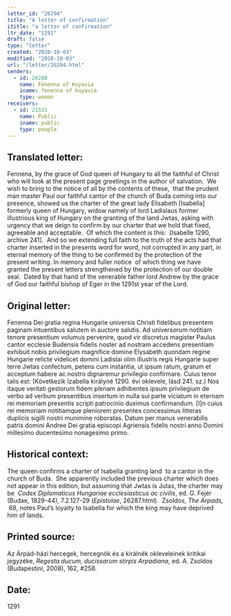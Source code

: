 ```yaml
---
letter_id: "26294"
title: "A letter of confirmation"
ititle: "a letter of confirmation"
ltr_date: "1291"
draft: false
type: "letter"
created: "2020-10-03"
modified: "2020-10-03"
url: "/letter/26294.html"
senders:
  - id: 26288
    name: Fenenna of Kuyavia
    iname: fenenna of kuyavia
    type: woman
receivers:
  - id: 21531
    name: Public
    iname: public
    type: people
---
```

<h2> Translated letter:</h2><p>Fennena, by the grace of God queen of Hungary to all the faithful of Christ who will look at the present page greetings in the author of salvation.&nbsp; We wish to bring to the notice of all by the contents of these,&nbsp; that the prudent man master Paul our faithful cantor of the church of Buda coming into our presence, showed us the charter of the great lady Elisabeth [Isabella] formerly queen of Hungary, widow namely of lord Ladislaus former illustrious king of Hungary on the granting of the land Jwtas, asking with urgency that we deign to confirm by our charter that we hold that fixed, agreeable and acceptable.&nbsp; Of which the content is this:&nbsp; [Isabelle 1290, archive 241].&nbsp; And so we extending full faith to the truth of the acts had that charter inserted in the presents word for word, not corrupted in any part, in eternal memory of the thing to be confirmed by the protection of the present writing. In memory and fuller notice&nbsp; of which thing we have granted the present letters strengthened by the protection of our double seal.&nbsp; Dated by that hand of the venerable father lord Andrew by the grace of God our faithful bishop of Eger in the 1291st year of the Lord.</p><h2 class="mt-4"> Original letter:</h2><p>Fenenna Dei gratia regina Hungarie universis Christi fidelibus presentem paginam intuentibus salutem in auctore salutis. Ad universorum notitiam tenore presentium volumus pervenire, quod vir discretus magister Paulus cantor ecclesie Budensis fidelis noster ad nostram accedens presentiam exhibuit nobis privilegium magnifice domine Elysabeth quondam regine Hungarie relicte videlicet domini Ladislai olim illustris regis Hungarie super terre Jwtas confectum, petens cum instantia, ut ipsum ratum, gratum et acceptum habere ac nostro dignaremur privilegio confirmare. Cuius tenor talis est: (Következik Izabella királyné 1290. évi oklevele, lásd 241. sz.) Nos itaque veritati gestorum fidem plenam adhibentes ipsum privilegium de verbo ad verbum presentibus insertum in nulla sui parte viciatum in eternam rei memoriam presentis scripti patrocinio duximus confirmandum. [I]n cuius rei memoriam notitiamque pleniorem presentes concessimus litteras duplicis sigilli nostri munimine roboratas. Datum per manus venerabilis patris domini Andree Dei gratia episcopi Agriensis fidelis nostri anno Domini millesimo ducentesimo nonagesimo primo.</p><h2 class="mt-4"> Historical context:</h2><p>The queen confirms a charter of Isabella granting land&nbsp; to a cantor in the church of Buda.&nbsp; She apparently included the previous charter which does not appear in this edition, but assuming that Jwtas is Jutas, the charter may be &nbsp;<i>Codex Diplomaticus Hungariae ecclesiasticus ac civilis</i>, ed. G. Fejér (Budae, 1829-44), 7.2.127-29 (<i>Epistolae</i>, 26287.html). &nbsp;Zsoldos, <i>The Arpads,</i> &nbsp;68, notes Paul’s loyalty to Isabella for which the king may have deprived him of lands.</p><h2 class="mt-4"> Printed source:</h2><p>Az Árpád-házi hercegek, hercegnök és a királnék okleveleinek kritikai jegyzéke, <em>Regesta ducum, ducissarum stirpis Arpadiana</em>, ed. A. Zsoldos (Budapestini, 2008),&nbsp;162, #258.</p><h2 class="mt-4"> Date:</h2>1291